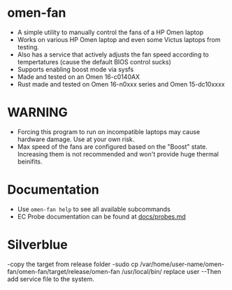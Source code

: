 # omen-fan
- A simple utility to manually control the fans of a HP Omen laptop
- Works on various HP Omen laptop and even some Victus laptops from testing. 
- Also has a service that actively adjusts the fan speed according to tempertatures (cause the default BIOS control sucks)
- Supports enabling boost mode via sysfs
- Made and tested on an Omen 16-c0140AX
- Rust made and tested on Omen 16-n0xxx series and Omen 15-dc10xxxx

# WARNING
- Forcing this program to run on incompatible laptops may cause hardware damage. Use at your own risk.
- Max speed of the fans are configured based on the "Boost" state. Increasing them is not recommended and won't provide huge thermal beinifits.

# Documentation
- Use `omen-fan help` to see all available subcommands
- EC Probe documentation can be found at [docs/probes.md](https://github.com/alou-S/omen-fan/blob/main/docs/probes.md)

# Silverblue
-copy the target from release folder
-sudo cp /var/home/user-name/omen-fan/omen-fan/target/release/omen-fan /usr/local/bin/
replace user
--Then add service file to the system.

